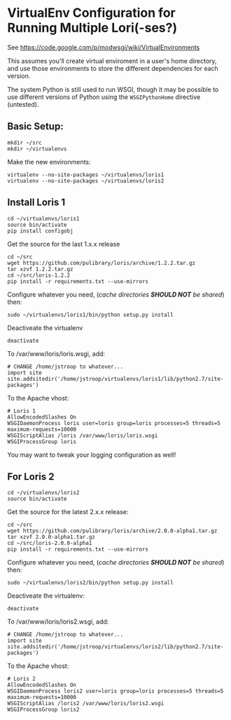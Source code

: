 # VirtualEnv Configuration for Running Multiple Lori(-ses?)

See https://code.google.com/p/modwsgi/wiki/VirtualEnvironments

This assumes you'll create virtual enviroment in a user's home directory, and
use those environments to store the different dependencies for each version.

The system Python is still used to run WSGI, though it may be possible to use 
different versions of Python using the `WSGIPythonHome` directive (untested).

## Basic Setup:

```
mkdir ~/src
mkdir ~/virtualenvs
```

Make the new environments:

```
virtualenv --no-site-packages ~/virtualenvs/loris1
virtualenv --no-site-packages ~/virtualenvs/loris2
```

## Install Loris 1

```
cd ~/virtualenvs/loris1
source bin/activate
pip install configobj
```

Get the source for the last 1.x.x release
```
cd ~/src
wget https://github.com/pulibrary/loris/archive/1.2.2.tar.gz
tar xzvf 1.2.2.tar.gz
cd ~/src/loris-1.2.2
pip install -r requirements.txt --use-mirrors
```

Configure whatever you need, (_cache directories __SHOULD NOT__ be shared_) then:

```
sudo ~/virtualenvs/loris1/bin/python setup.py install
```

Deactiveate the virtualenv

```
deactivate
```

To /var/www/loris/loris.wsgi, add:

```
# CHANGE /home/jstroop to whatever...
import site
site.addsitedir('/home/jstroop/virtualenvs/loris1/lib/python2.7/site-packages')
```

To the Apache vhost:

```
# Loris 1
AllowEncodedSlashes On
WSGIDaemonProcess loris user=loris group=loris processes=5 threads=5 maximum-requests=10000
WSGIScriptAlias /loris /var/www/loris/loris.wsgi
WSGIProcessGroup loris
```

You may want to tweak your logging configuration as well!


## For Loris 2

```
cd ~/virtualenvs/loris2
source bin/activate
```

Get the source for the latest 2.x.x release:

```
cd ~/src
wget https://github.com/pulibrary/loris/archive/2.0.0-alpha1.tar.gz
tar xzvf 2.0.0-alpha1.tar.gz
cd ~/src/loris-2.0.0-alpha1
pip install -r requirements.txt --use-mirrors
```

Configure whatever you need, (_cache directories __SHOULD NOT__ be shared_) then:

```
sudo ~/virtualenvs/loris2/bin/python setup.py install
```

Deactiveate the virtualenv:

```
deactivate
```

To /var/www/loris/loris2.wsgi, add:

```
# CHANGE /home/jstroop to whatever...
import site
site.addsitedir('/home/jstroop/virtualenvs/loris2/lib/python2.7/site-packages')
```

To the Apache vhost:
```
# Loris 2
AllowEncodedSlashes On
WSGIDaemonProcess loris2 user=loris group=loris processes=5 threads=5 maximum-requests=10000
WSGIScriptAlias /loris2 /var/www/loris/loris2.wsgi
WSGIProcessGroup loris2
```
